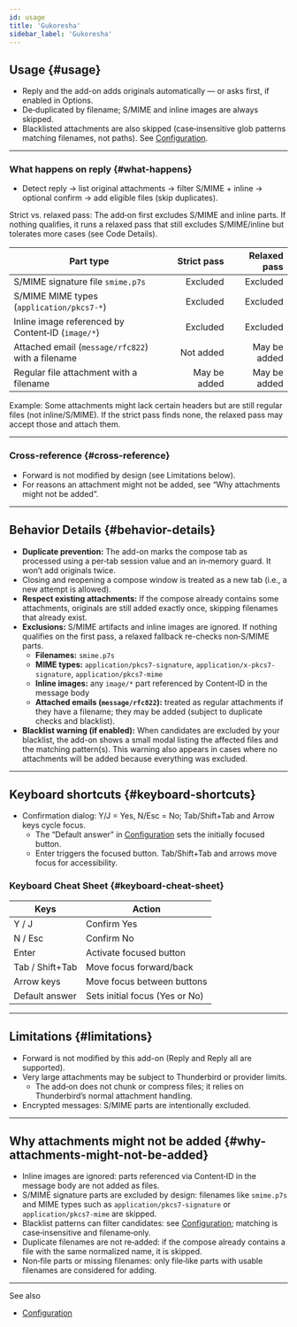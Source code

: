 ```yaml
---
id: usage
title: 'Gukoresha'
sidebar_label: 'Gukoresha'
---
```


## Usage {#usage}

- Reply and the add-on adds originals automatically — or asks first, if enabled in Options.
- De‑duplicated by filename; S/MIME and inline images are always skipped.
- Blacklisted attachments are also skipped (case‑insensitive glob patterns matching filenames, not paths). See [Configuration](configuration#blacklist-glob-patterns).

---

### What happens on reply {#what-happens}

- Detect reply → list original attachments → filter S/MIME + inline → optional confirm → add eligible files (skip duplicates).

Strict vs. relaxed pass: The add‑on first excludes S/MIME and inline parts. If nothing qualifies, it runs a relaxed pass that still excludes S/MIME/inline but tolerates more cases (see Code Details).

| Part type                                         |  Strict pass | Relaxed pass |
| ------------------------------------------------- | -----------: | -----------: |
| S/MIME signature file `smime.p7s`                 |     Excluded |     Excluded |
| S/MIME MIME types (`application/pkcs7-*`)         |     Excluded |     Excluded |
| Inline image referenced by Content‑ID (`image/*`) |     Excluded |     Excluded |
| Attached email (`message/rfc822`) with a filename |    Not added | May be added |
| Regular file attachment with a filename           | May be added | May be added |

Example: Some attachments might lack certain headers but are still regular files (not inline/S/MIME). If the strict pass finds none, the relaxed pass may accept those and attach them.

---

### Cross‑reference {#cross-reference}

- Forward is not modified by design (see Limitations below).
- For reasons an attachment might not be added, see “Why attachments might not be added”.

---

## Behavior Details {#behavior-details}

- **Duplicate prevention:** The add-on marks the compose tab as processed using a per‑tab session value and an in‑memory guard. It won’t add originals twice.
- Closing and reopening a compose window is treated as a new tab (i.e., a new attempt is allowed).
- **Respect existing attachments:** If the compose already contains some attachments, originals are still added exactly once, skipping filenames that already exist.
- **Exclusions:** S/MIME artifacts and inline images are ignored. If nothing qualifies on the first pass, a relaxed fallback re-checks non‑S/MIME parts.
  - **Filenames:** `smime.p7s`
  - **MIME types:** `application/pkcs7-signature`, `application/x-pkcs7-signature`, `application/pkcs7-mime`
  - **Inline images:** any `image/*` part referenced by Content‑ID in the message body
  - **Attached emails (`message/rfc822`):** treated as regular attachments if they have a filename; they may be added (subject to duplicate checks and blacklist).
- **Blacklist warning (if enabled):** When candidates are excluded by your blacklist,
  the add-on shows a small modal listing the affected files and the matching
  pattern(s). This warning also appears in cases where no attachments will be
  added because everything was excluded.

---

## Keyboard shortcuts {#keyboard-shortcuts}

- Confirmation dialog: Y/J = Yes, N/Esc = No; Tab/Shift+Tab and Arrow keys cycle focus.
  - The “Default answer” in [Configuration](configuration#confirmation) sets the initially focused button.
  - Enter triggers the focused button. Tab/Shift+Tab and arrows move focus for accessibility.

### Keyboard Cheat Sheet {#keyboard-cheat-sheet}

| Keys            | Action                         |
| --------------- | ------------------------------ |
| Y / J           | Confirm Yes                    |
| N / Esc         | Confirm No                     |
| Enter           | Activate focused button        |
| Tab / Shift+Tab | Move focus forward/back        |
| Arrow keys      | Move focus between buttons     |
| Default answer  | Sets initial focus (Yes or No) |

---

## Limitations {#limitations}

- Forward is not modified by this add-on (Reply and Reply all are supported).
- Very large attachments may be subject to Thunderbird or provider limits.
  - The add‑on does not chunk or compress files; it relies on Thunderbird’s normal attachment handling.
- Encrypted messages: S/MIME parts are intentionally excluded.

---

## Why attachments might not be added {#why-attachments-might-not-be-added}

- Inline images are ignored: parts referenced via Content‑ID in the message body are not added as files.
- S/MIME signature parts are excluded by design: filenames like `smime.p7s` and MIME types such as `application/pkcs7-signature` or `application/pkcs7-mime` are skipped.
- Blacklist patterns can filter candidates: see [Configuration](configuration#blacklist-glob-patterns); matching is case‑insensitive and filename‑only.
- Duplicate filenames are not re‑added: if the compose already contains a file with the same normalized name, it is skipped.
- Non‑file parts or missing filenames: only file‑like parts with usable filenames are considered for adding.

---

See also

- [Configuration](configuration)
